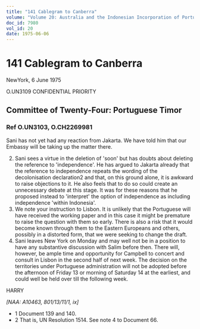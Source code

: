 ```yaml
---
title: "141 Cablegram to Canberra"
volume: "Volume 20: Australia and the Indonesian Incorporation of Portuguese Timor, 1974-1976"
doc_id: 7980
vol_id: 20
date: 1975-06-06
---
```


# 141 Cablegram to Canberra

NewYork, 6 June 1975

O.UN3109 CONFIDENTIAL PRIORITY

## Committee of Twenty-Four: Portuguese Timor

### Ref O.UN3103, O.CH2269981

Sani has not yet had any reaction from Jakarta. We have told him that our Embassy will be taking up the matter there.

  2. Sani sees a virtue in the deletion of 'soon' but has doubts about deleting the reference to 'independence'. He has argued to Jakarta already that the reference to independence repeats the wording of the decolonisation declaration2 and that, on this ground alone, it is awkward to raise objections to it. He also feels that to do so could create an unnecessary debate at this stage. It was for these reasons that he proposed instead to 'interpret' the option of independence as including independence 'within Indonesia'.
  3. We note your instruction to Lisbon. It is unlikely that the Portuguese will have received the working paper and in this case it might be premature to raise the question with them so early. There is also a risk that it would become known through them to the Eastern Europeans and others, possibly in a distorted form, that we were seeking to change the draft.
  4. Sani leaves New York on Monday and may well not be in a position to have any substantive discussion with Salim before then. There will, however, be ample time and opportunity for Campbell to concert and consult in Lisbon in the second half of next week. The decision on the territories under Portuguese administration will not be adopted before the afternoon of Friday 13 or morning of Saturday 14 at the earliest, and could well be held over till the following week.



HARRY

_[NAA: A10463, 801/13/11/1, ix]_

  * 1 Document 139 and 140.
  * 2 That is, UN Resolution 1514. See note 4 to Document 66.


